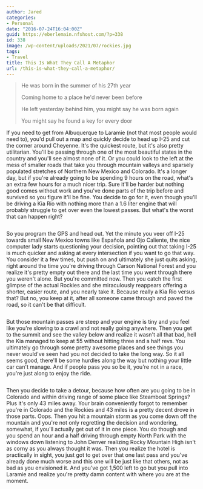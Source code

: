 ```yaml
---
author: Jared
categories:
- Personal
date: "2016-07-24T16:04:00Z"
guid: https://eberlemain.nfshost.com/?p=338
id: 338
image: /wp-content/uploads/2021/07/rockies.jpg
tags:
- Travel
title: This Is What They Call A Metaphor
url: /this-is-what-they-call-a-metaphor/
---
```

<!-- wp:quote -->
<blockquote class="wp-block-quote"><p>He was born in the summer of his 27th year</p><p>Coming home to a place he'd never been before</p><p>He left yesterday behind him, you might say he was born again</p><p>You might say he found a key for every door</p></blockquote>
<!-- /wp:quote -->

<!-- wp:paragraph -->
<p>If you need to get from Albuquerque to Laramie (not that most people would need to), you'd pull out a map and quickly decide to head up I-25 and cut the corner around Cheyenne. It's the quickest route, but it's also pretty utilitarian. You'll be passing through one of the most beautiful states in the country and you'll see almost none of it. Or you could look to the left at the mess of smaller roads that take you through mountain valleys and sparsely populated stretches of Northern New Mexico and Colorado. It's a longer day, but if you're already going to be spending 9 hours on the road, what's an extra few hours for a much nicer trip. Sure it'll be harder but nothing good comes without work and you've done parts of the trip before and survived so you figure it'll be fine. You decide to go for it, even though you'll be driving a Kia Rio with nothing more than a 1.6 liter engine that will probably struggle to get over even the lowest passes. But what's the worst that can happen right?</p>
<!-- /wp:paragraph -->

<!-- wp:image {"id":71,"sizeSlug":"large","linkDestination":"none"} -->
<figure class="wp-block-image size-large"><img src="http://eberlemain.nfshost.com/wp-content/uploads/2021/07/alone.jpg" alt="" class="wp-image-71"/></figure>
<!-- /wp:image -->

<!-- wp:paragraph -->
<p>So you program the GPS and head out. Yet the minute you veer off I-25 towards small New Mexico towns like Española and Ojo Caliente, the nice computer lady starts questioning your decision, pointing out that taking I-25 is much quicker and asking at every intersection if you want to go that way. You consider it a few times, but push on and ultimately she just quits asking, right around the time you're driving through Carson National Forest and you realize it's pretty empty out there and the last time you went through there you weren't alone. But you're committed now. Then you catch the first glimpse of the actual Rockies and she miraculously reappears offering a shorter, easier route, and you nearly take it. Because really a Kia Rio versus that? But no, you keep at it, after all someone came through and paved the road, so it can't be that difficult.</p>
<!-- /wp:paragraph -->

<!-- wp:image {"id":72,"sizeSlug":"large","linkDestination":"none"} -->
<figure class="wp-block-image size-large"><img src="http://eberlemain.nfshost.com/wp-content/uploads/2021/07/approaching.jpg" alt="" class="wp-image-72"/></figure>
<!-- /wp:image -->

<!-- wp:paragraph -->
<p>But those mountain passes are steep and your engine is tiny and you feel like you're slowing to a crawl and not really going anywhere. Then you get to the summit and see the valley below and realize it wasn't all that bad, hell the Kia managed to keep at 55 without hitting three and a half revs. You ultimately go through some pretty awesome places and see things you never would've seen had you not decided to take the long way. So it all seems good, there'll be some hurdles along the way but nothing your little car can't manage. And if people pass you so be it, you're not in a race, you're just along to enjoy the ride.</p>
<!-- /wp:paragraph -->

<!-- wp:image {"id":95,"sizeSlug":"large","linkDestination":"none"} -->
<figure class="wp-block-image size-large"><img src="http://eberlemain.nfshost.com/wp-content/uploads/2021/07/storm.jpg" alt="" class="wp-image-95"/></figure>
<!-- /wp:image -->

<!-- wp:paragraph -->
<p>Then you decide to take a detour, because how often are you going to be in Colorado and within driving range of some place like Steamboat Springs? Plus it's only 43 miles away. Your brain conveniently forgot to remember you're in Colorado and the Rockies and 43 miles is a pretty decent drove in those parts. Oops. Then you hit a mountain storm as you come down off the mountain and you're not only regretting the decision and wondering, somewhat, if you'll actually get out of it in one piece. You do though and you spend an hour and a half driving through empty North Park with the windows down listening to John Denver realizing Rocky Mountain High isn't as corny as you always thought it was. Then you realize the hotel is practically in sight, you just got to get over that one last pass and you've already done much worse and this one will be just like that others, not as bad as you envisioned it. And you've got 1,500 left to go but you pull into Laramie and realize you're pretty damn content with where you are at the moment.</p>
<!-- /wp:paragraph -->

<!-- wp:image {"id":85,"sizeSlug":"large","linkDestination":"none"} -->
<figure class="wp-block-image size-large"><img src="http://eberlemain.nfshost.com/wp-content/uploads/2021/07/leadville.jpg" alt="" class="wp-image-85"/></figure>
<!-- /wp:image -->